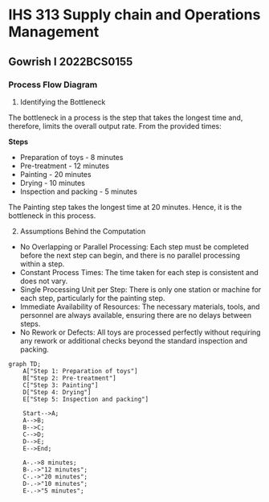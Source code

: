 # IHS 313 Supply chain and Operations Management

## Gowrish I 2022BCS0155

### Process Flow Diagram

1. Identifying the Bottleneck

The bottleneck in a process is the step that takes the longest time and, therefore, limits the overall output rate. From the provided times:

**Steps**
  - Preparation of toys - 8 minutes
  - Pre-treatment - 12 minutes
  - Painting - 20 minutes
  - Drying - 10 minutes
  - Inspection and packing - 5 minutes

The Painting step takes the longest time at 20 minutes. Hence, it is the bottleneck in this process.

2. Assumptions Behind the Computation

  - No Overlapping or Parallel Processing: Each step must be completed before the next step can begin, and there is no parallel processing within a step.
  - Constant Process Times: The time taken for each step is consistent and does not vary.
  - Single Processing Unit per Step: There is only one station or machine for each step, particularly for the painting step.
  - Immediate Availability of Resources: The necessary materials, tools, and personnel are always available, ensuring there are no delays between steps.
  - No Rework or Defects: All toys are processed perfectly without requiring any rework or additional checks beyond the standard inspection and packing.

```mermaid
graph TD;
    A["Step 1: Preparation of toys"]
    B["Step 2: Pre-treatment"]
    C["Step 3: Painting"]
    D["Step 4: Drying"]
    E["Step 5: Inspection and packing"]

    Start-->A;
    A-->B;
    B-->C;
    C-->D;
    D-->E;
    E-->End;

    A-.->8 minutes;
    B-.->"12 minutes";
    C-.->"20 minutes";
    D-.->"10 minutes";
    E-.->"5 minutes";

```
